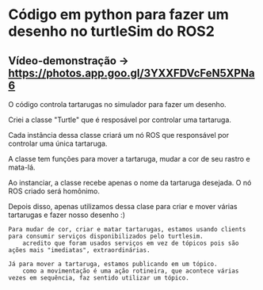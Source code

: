 # Código em python para fazer um desenho no turtleSim do ROS2

## Vídeo-demonstração -> https://photos.app.goo.gl/3YXXFDVcFeN5XPNa6

O código controla tartarugas no simulador para fazer um desenho.

Criei a classe "Turtle" que é resposável por controlar uma tartaruga.

Cada instância dessa classe criará um nó ROS que responsável por controlar uma única tartaruga.

A classe tem funções para mover a tartaruga, mudar a cor de seu rastro e mata-lá.

Ao instanciar, a classe recebe apenas o nome da tartaruga desejada. O nó ROS criado será homônimo.

Depois disso, apenas utilizamos dessa clase para criar e mover várias tartarugas e fazer nosso desenho :)
```
Para mudar de cor, criar e matar tartarugas, estamos usando clients para consumir serviços disponibilizados pelo turtlesim.
    acredito que foram usados serviços em vez de tópicos pois são ações mais "imediatas", extraordinárias.
    
Já para mover a tartaruga, estamos publicando em um tópico.
    como a movimentação é uma ação rotineira, que acontece várias vezes em sequência, faz sentido utilizar um tópico.
```
